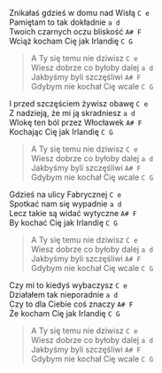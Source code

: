 Znikałaś gdzieś w domu nad Wisłą `C e`  
Pamiętam to tak dokładnie `a d`  
Twoich czarnych oczu bliskość `A# F`  
Wciąż kocham Cię jak Irlandię `C G`  

>A Ty się temu nie dziwisz `C e`  
>Wiesz dobrze co byłoby dalej `a d`  
>Jakbyśmy byli szczęśliwi `A# F`  
>Gdybym nie kochał Cię wcale `C G`  

I przed szczęściem żywisz obawę `C e`  
Z nadzieją, że mi ją skradniesz `a d`  
Wlokę ten ból przez Włocławek `A# F`  
Kochając Cię jak Irlandię `C G`  

>A Ty się temu nie dziwisz `C e`  
>Wiesz dobrze co byłoby dalej `a d`  
>Jakbyśmy byli szczęśliwi `A# F`  
>Gdybym nie kochał Cię wcale `C G`  

Gdzieś na ulicy Fabrycznej `C e`  
Spotkać nam się wypadnie `a d`  
Lecz takie są widać wytyczne `A# F`  
By kochać Cię jak Irlandię `C G`  

>A Ty się temu nie dziwisz `C e`  
>Wiesz dobrze co byłoby dalej `a d`  
>Jakbyśmy byli szczęśliwi `A# F`  
>Gdybym nie kochał Cię wcale `C G`  

Czy mi to kiedyś wybaczysz `C e`  
Działałem tak nieporadnie `a d`  
Czy to dla Ciebie coś znaczy `A# F`  
Że kocham Cię jak Irlandię `C G`  

>A Ty się temu nie dziwisz `C e`  
>Wiesz dobrze co byłoby dalej `a d`  
>Jakbyśmy byli szczęśliwi `A# F`  
>Gdybym nie kochał Cię wcale `C G`  
